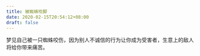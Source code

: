 ```yaml
---
title: 被蜘蛛咬脚
date: 2020-02-15T20:54:12+08:00
draft: false
---
```


梦见自己被一只蜘蛛咬伤，因为别人不诚信的行为让你成为受害者，生意上的敌人将给你带来痛苦。

